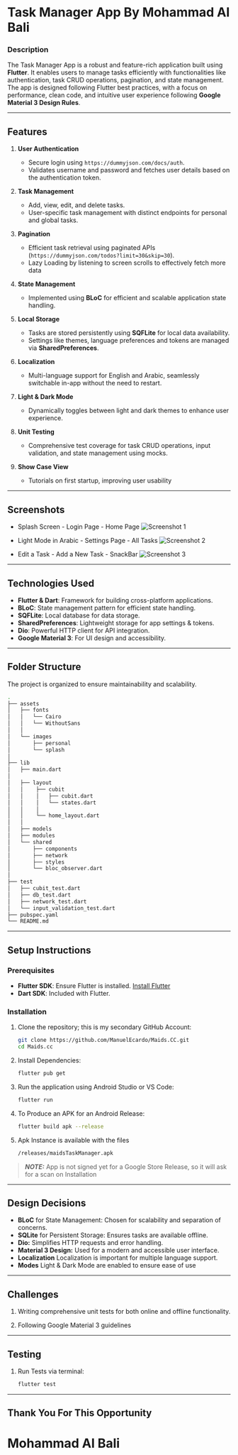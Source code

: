# Task Manager App By Mohammad Al Bali

### Description
The Task Manager App is a robust and feature-rich application built using **Flutter**.
It enables users to manage tasks efficiently with functionalities like authentication, task CRUD operations, pagination, and state management.
The app is designed following Flutter best practices, with a focus on performance, clean code, and intuitive user experience following **Google Material 3 Design Rules**.

---

## Features

1. **User Authentication**
   - Secure login using `https://dummyjson.com/docs/auth`.
   - Validates username and password and fetches user details based on the authentication token.

2. **Task Management**
   - Add, view, edit, and delete tasks.
   - User-specific task management with distinct endpoints for personal and global tasks.

3. **Pagination**
   - Efficient task retrieval using paginated APIs (`https://dummyjson.com/todos?limit=30&skip=30`).
   - Lazy Loading by listening to screen scrolls to effectively fetch more data

4. **State Management**
   - Implemented using **BLoC** for efficient and scalable application state handling.

5. **Local Storage**
   - Tasks are stored persistently using **SQFLite** for local data availability.
   - Settings like themes, language preferences and tokens are managed via **SharedPreferences**.

6. **Localization**
   - Multi-language support for English and Arabic, seamlessly switchable in-app without the need to restart.

7. **Light & Dark Mode**
   - Dynamically toggles between light and dark themes to enhance user experience.

8. **Unit Testing**
   - Comprehensive test coverage for task CRUD operations, input validation, and state management using mocks.

9. **Show Case View**
   - Tutorials on first startup, improving user usability
   
---

## Screenshots

- Splash Screen - Login Page - Home Page
  ![Screenshot 1](https://i.postimg.cc/xTWQGVdc/Untitled-1.png)

- Light Mode in Arabic - Settings Page - All Tasks
  ![Screenshot 2](https://i.postimg.cc/bwkh3VGL/Untitled-2.png)

- Edit a Task - Add a New Task - SnackBar
  ![Screenshot 3](https://i.postimg.cc/442sd9kv/Untitled-3.png)

---

## Technologies Used

- **Flutter & Dart**: Framework for building cross-platform applications.
- **BLoC**: State management pattern for efficient state handling.
- **SQFLite**: Local database for data storage.
- **SharedPreferences**: Lightweight storage for app settings & tokens.
- **Dio**: Powerful HTTP client for API integration.
- **Google Material 3**: For UI design and accessibility.

---

## Folder Structure

The project is organized to ensure maintainability and scalability.

``` bash
.
├── assets
│   ├── fonts
│   │   └── Cairo
│   │   └── WithoutSans
│   │
│   └── images
│       ├── personal
│       └── splash 
│
├── lib
│   ├── main.dart
│
│   ├── layout
│   │    ├── cubit
│   │    │   ├── cubit.dart
│   │    │   └── states.dart 
│   │    │
│   │    └── home_layout.dart
│   │
│   ├── models
│   ├── modules
│   └── shared
│       ├── components
│       ├── network
│       ├── styles
│       └── bloc_observer.dart
│
├── test
│   ├── cubit_test.dart
│   ├── db_test.dart
│   ├── network_test.dart
│   └── input_validation_test.dart
├── pubspec.yaml
└── README.md

```


---

## Setup Instructions

### Prerequisites
- **Flutter SDK**: Ensure Flutter is installed. [Install Flutter](https://docs.flutter.dev/get-started/install)
- **Dart SDK**: Included with Flutter.

### Installation

1. Clone the repository; this is my secondary GitHub Account:
   ```bash
   git clone https://github.com/ManuelEcardo/Maids.CC.git
   cd Maids.cc

2. Install Dependencies:
   ```bash
   flutter pub get

3. Run the application using Android Studio or VS Code:
   ```bash
   flutter run

4. To Produce an APK for an Android Release:
   ```bash
   flutter build apk --release

5. Apk Instance is available with the files
   ```bash
   /releases/maidsTaskManager.apk
   
> **_NOTE:_** App is not signed yet for a Google Store Release, so it will ask for a scan on Installation


---

## Design Decisions

- **BLoC** for State Management: Chosen for scalability and separation of concerns.
- **SQLite** for Persistent Storage: Ensures tasks are available offline.
- **Dio:** Simplifies HTTP requests and error handling.
- **Material 3 Design:** Used for a modern and accessible user interface.
- **Localization** Localization is important for multiple language support.
- **Modes** Light & Dark Mode are enabled to ensure ease of use


---

## Challenges

1. Writing comprehensive unit tests for both online and offline functionality.

2. Following Google Material 3 guidelines


---

## Testing

1. Run Tests via terminal:
   ```bash
   flutter test

---

## Thank You For This Opportunity
# Mohammad Al Bali
